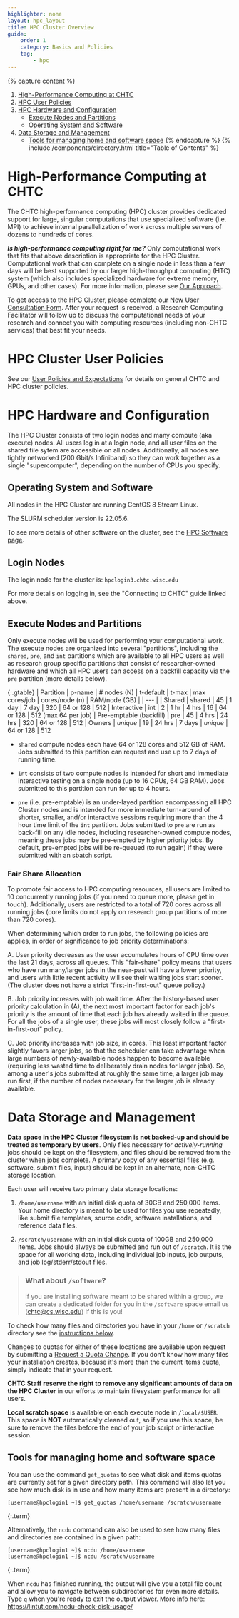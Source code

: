 ```yaml
---
highlighter: none
layout: hpc_layout
title: HPC Cluster Overview
guide: 
    order: 1
    category: Basics and Policies
    tag:
        - hpc
---
```


{% capture content %}
1. [High-Performance Computing at CHTC](#high-performance-computing-at-chtc)  
2. [HPC User Policies](#hpc-cluster-user-policies)  
3. [HPC Hardware and Configuration](#hpc-hardware-and-configuration)  
    - [Execute Nodes and Partitions](#execute-nodes-and-partitions)   
    - [Operating System and Software](#operating-system-and-software)
4. [Data Storage and Management](#data-storage-and-management)   
    - [Tools for managing home and software space](#tools-for-managing-home-and-software-space)
{% endcapture %}
{% include /components/directory.html title="Table of Contents" %}
      
# High-Performance Computing at CHTC

The CHTC high-performance computing (HPC) cluster provides dedicated support for large, 
singular computations that use specialized software (i.e. MPI) to achieve internal 
parallelization of work across multiple servers of dozens to hundreds of cores. 

***Is high-performance computing right for me?*** Only computational work that 
fits that above description is appropriate for the HPC Cluster. Computational 
work that can complete on a single node in less than a few days will be 
best supported by our larger high-throughput computing (HTC) system (which also
includes specialized hardware for extreme memory, GPUs, and other cases). For more 
information, please see [Our Approach](/approach.html).

To get access to the HPC Cluster, please complete our
[New User Consultation Form](form.html). After your request is received, 
a Research Computing Facilitator will follow up to discuss the computational needs 
of your research and connect you with computing 
resources (including non-CHTC services) that best fit your needs.

# HPC Cluster User Policies

See our [User Policies and Expectations](user-expectations.html) for details on general CHTC and HPC cluster policies. 

# HPC Hardware and Configuration

The HPC Cluster consists of two login nodes and many compute (aka execute) 
nodes. All users log in at a login node, and all user files on the shared file sytem are accessible on all nodes.
Additionally, all nodes are tightly networked (200 Gbit/s Infiniband) so
they can work together as a single \"supercomputer\", depending on the
number of CPUs you specify. 

## Operating System and Software

All nodes in the HPC Cluster are running CentOS 8 Stream Linux. 

The SLURM scheduler version is 22.05.6. 

To see more details of other software on the cluster, see the [HPC Software page](hpc-software.html). 

## Login Nodes

The login node for the cluster is: `hpclogin3.chtc.wisc.edu` 

For more details on logging in, see the "Connecting to CHTC" guide linked above. 

## Execute Nodes and Partitions

Only execute nodes will be used for performing your computational work. 
The execute nodes are organized into several \"partitions\", including 
the `shared`, `pre`, and `int` partitions which are available to 
all HPC users as well as research group specific partitions that consist 
of researcher-owned hardware and which all HPC users can access on a 
backfill capacity via the `pre` partition (more details below).

  {:.gtable}
  | Partition | p-name | \# nodes (N) | t-default | t-max | max cores/job | cores/node (n) | RAM/node (GB) |
  | --- |
  | Shared | shared | 45 | 1 day | 7 day | 320 | 64 or 128 | 512
  | Interactive | int | 2 | 1 hr | 4 hrs | 16 | 64 or 128 | 512 (max 64 per job)
  | Pre-emptable (backfill) | pre | 45 | 4 hrs | 24 hrs | 320 | 64 or 128 | 512
  | Owners | *unique* | 19 | 24 hrs | 7 days | *unique* | 64 or 128 | 512


- `shared` compute nodes each have 64 or 128 cores and 512 GB of RAM.  
Jobs submitted to this partition 
can request and use up to 7 days of running time.

- `int` consists of two compute nodes is intended for short and immediate interactive 
testing on a single node (up to 16 CPUs, 64 GB RAM). Jobs submitted to this partition 
can run for up to 4 hours.

- `pre` (i.e. pre-emptable) is an under-layed partition encompassing all HPC Cluster 
nodes and is intended for more immediate turn-around of shorter, smaller, and/or 
interactive sessions requiring more than the 4 hour time limit of the `int` partition. 
Jobs submitted to `pre` are run as back-fill on any idle nodes, including researcher-owned 
compute nodes, meaning these jobs may be pre-empted by higher priority 
jobs. By default, pre-empted jobs will be re-queued (to run again) if they were submitted with 
an sbatch script.

### Fair Share Allocation

To promote fair access to HPC computing resources, all users are limited to 10 concurrently 
running jobs (if you need to queue more, please get in touch). Additionally, users are restricted to a total of 720 cores 
across all running jobs (core limits do not apply on research group partitions of
more than 720 cores).

When determining which order to run jobs, the following policies are applies, in order or significance
to job priority determinations:

A. User priority decreases as the user accumulates hours of CPU time over the last 21 days, across 
all queues. This "fair-share" policy means that users who have run many/larger jobs in the near-past 
will have a lower priority, and users with little recent activity will see their waiting jobs start sooner. 
(The cluster does not have a strict "first-in-first-out" queue policy.)

B. Job priority increases with job wait time. After the history-based user priority calculation in (A), 
the next most important factor for each job's priority is the amount of time that each job has already 
waited in the queue. For all the jobs of a single user, these jobs will most closely follow a "first-in-first-out" policy.

C. Job priority increases with job size, in cores. This least important factor slightly favors larger jobs, so that 
the scheduler can take advantage when large numbers of newly-available nodes happen to become available (requiring less 
wasted time to deliberately drain nodes for larger jobs). So, among a user's jobs submitted at roughly the same time, 
a larger job may run first, if the number of nodes necessary for the larger job is already available.


# Data Storage and Management

**Data space in the HPC Cluster filesystem is not backed-up and should be
treated as temporary by users**. Only files necessary for
*actively-running* jobs should be kept on the filesystem, and files
should be removed from the cluster when jobs complete. A primary copy of any
essential files (e.g. software, submit files, input) should be kept in an 
alternate, non-CHTC storage location.

Each user will receive two primary data storage locations: 

1. `/home/username` with an initial disk quota of 30GB 
and 250,000 items. Your home directory is meant to be used for files 
you use repeatedly, like submit file templates, source code, software 
installations, and reference data files. 

2. `/scratch/username` with an initial disk quota of 100GB and 
250,000 items. Jobs should always be submitted and run out of 
`/scratch`. It is the space for all working data, including individual 
job inputs, job outputs, and job log/stderr/stdout files. 

> ### What about `/software`?
> 
> If you are installing software meant to be shared within a group, 
> we can create a dedicated folder for you in the `/software` space
> email us (chtc@cs.wisc.edu) if this is you!  

To check how many files and directories you have in
your `/home` or `/scratch` directory see the 
[instructions below](#tools-for-managing-home-and-software-space).

Changes to quotas for either of these locations are available upon request
by submitting a [Request a Quota Change](quota-request). If you don\'t 
know how many files your installation creates, because it\'s more than 
the current items quota, simply indicate that in your request.

**CHTC Staff reserve the right to remove any significant amounts of data
on the HPC Cluster** in our efforts to maintain filesystem performance
for all users.

**Local scratch space** is available on each execute node in `/local/$USER`.
This space is **NOT** automatically cleaned out, so if you use this space,
be sure to remove the files before the end of your job script or 
interactive session.

## Tools for managing home and software space

You can use the command `get_quotas` to see what disk 
and items quotas are currently set for a given directory path. 
This command will also let you see how much disk is in use and how many 
items are present in a directory:

```
[username@hpclogin1 ~]$ get_quotas /home/username /scratch/username
```
{:.term}

Alternatively, the `ncdu` command can also be used to see how many 
files and directories are contained in a given path:

``` 
[username@hpclogin1 ~]$ ncdu /home/username
[username@hpclogin1 ~]$ ncdu /scratch/username
```
{:.term}

When `ncdu` has finished running, the output will give you a total file
count and allow you to navigate between subdirectories for even more
details. Type `q` when you\'re ready to exit the output viewer. More
info here: <https://lintut.com/ncdu-check-disk-usage/>
